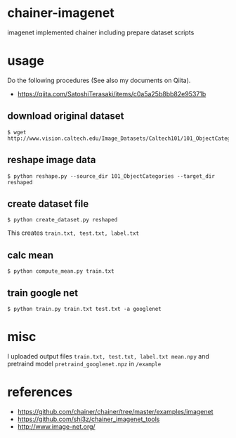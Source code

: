 # chainer-imagenet
imagenet implemented chainer including prepare dataset scripts

# usage
Do the following procedures (See also my documents on Qiita). 

- https://qiita.com/SatoshiTerasaki/items/c0a5a25b8bb82e95371b

## download original dataset

```console
$ wget http://www.vision.caltech.edu/Image_Datasets/Caltech101/101_ObjectCategories.tar.gz
```

## reshape image data

```console
$ python reshape.py --source_dir 101_ObjectCategories --target_dir reshaped
```

## create dataset file
```console
$ python create_dataset.py reshaped
```
This creates `train.txt, test.txt, label.txt`

## calc mean

```console
$ python compute_mean.py train.txt
```

## train google net
```console
$ python train.py train.txt test.txt -a googlenet
```

# misc

I uploaded output files `train.txt, test.txt, label.txt mean.npy` and pretraind model `pretraind_googlenet.npz` in `/example`

# references

- https://github.com/chainer/chainer/tree/master/examples/imagenet
- https://github.com/shi3z/chainer_imagenet_tools
- http://www.image-net.org/